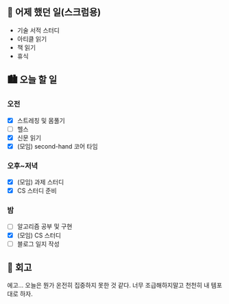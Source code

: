 ## 🌃 어제 했던 일(스크럼용)

- 기술 서적 스터디
- 아티클 읽기
- 책 읽기 
- 휴식

## 🏙️ 오늘 할 일

### 오전

- [x] 스트레칭 및 몸풀기
- [ ] 헬스
- [x] 신문 읽기
- [x] (모임) second-hand 코어 타임

### 오후~저녁

- [x] (모임) 과제 스터디 
- [x] CS 스터디 준비

### 밤

- [ ] 알고리즘 공부 및 구현
- [x] (모임) CS 스터디
- [ ] 블로그 일지 작성

## 🌆 회고

에고... 오늘은 뭔가 온전히 집중하지 못한 것 같다. 너무 조급해하지말고 천천히 내 템포대로 하자.